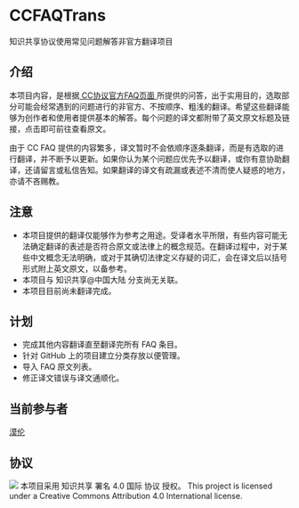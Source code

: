 # CCFAQTrans

知识共享协议使用常见问题解答非官方翻译项目

## 介绍
本项目内容，是根据[ CC协议官方FAQ页面 ](https://creativecommons.org/faq/)所提供的问答，出于实用目的，选取部分可能会经常遇到的问题进行的非官方、不按顺序、粗浅的翻译。希望这些翻译能够为创作者和使用者提供基本的解答。每个问题的译文都附带了英文原文标题及链接，点击即可前往查看原文。

由于 CC FAQ 提供的内容繁多，译文暂时不会依顺序逐条翻译，而是有选取的进行翻译，并不断予以更新。如果你认为某个问题应优先予以翻译，或你有意协助翻译，还请留言或私信告知。如果翻译的译文有疏漏或表述不清而使人疑惑的地方，亦请不吝赐教。

## 注意
- 本项目提供的翻译仅能够作为参考之用途。受译者水平所限，有些内容可能无法确定翻译的表述是否符合原文或法律上的概念规范。在翻译过程中，对于某些中文概念无法明确，或对于其确切法律定义存疑的词汇，会在译文后以括号形式附上英文原文，以备参考。
- 本项目与 知识共享@中国大陆 分支尚无关联。
- 本项目目前尚未翻译完成。

## 计划
- 完成其他内容翻译直至翻译完所有 FAQ 条目。
- 针对 GitHub 上的项目建立分类存放以便管理。
- 导入 FAQ 原文列表。
- 修正译文错误与译文通顺化。

## 当前参与者
[漠伦](https://molun.net)

## 协议
[![](https://licensebuttons.net/l/by/4.0/88x31.png)](https://creativecommons.org/licenses/by/4.0/)
本项目采用 知识共享 署名 4.0 国际 协议 授权。
This project is licensed under a Creative Commons Attribution 4.0 International license.
